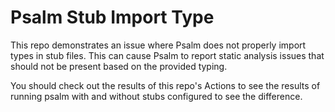# Psalm Stub Import Type

This repo demonstrates an issue where Psalm does not properly import types in stub files. This can cause Psalm to report static analysis issues that should not be present based on the provided typing.

You should check out the results of this repo's Actions to see the results of running psalm with and without stubs configured to see the difference.